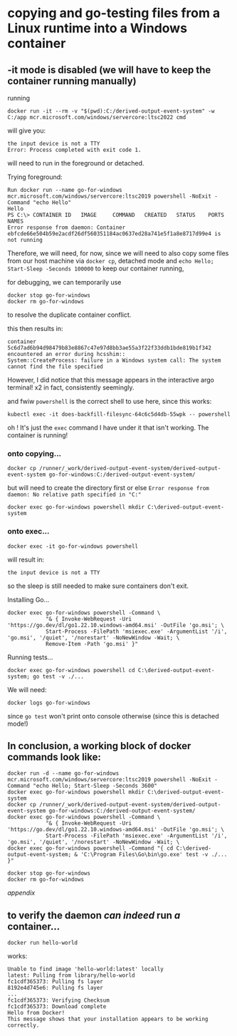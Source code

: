 # copying and go-testing files from a Linux runtime into a Windows container

## -it mode is disabled (we will have to keep the container running manually) 

running 
```
docker run -it --rm -v "$(pwd):C:/derived-output-event-system" -w C:/app mcr.microsoft.com/windows/servercore:ltsc2022 cmd
```
will give you:
```
the input device is not a TTY
Error: Process completed with exit code 1.
```

will need to run in the foreground or detached.

Trying foreground:
```
Run docker run --name go-for-windows mcr.microsoft.com/windows/servercore:ltsc2019 powershell -NoExit -Command "echo Hello"
Hello
PS C:\> CONTAINER ID   IMAGE     COMMAND   CREATED   STATUS    PORTS     NAMES
Error response from daemon: Container ebfcde66e504b59e2acdf26df560351184ac0637ed28a741e5f1a8e8717d99e4 is not running
```
Therefore, we will need, for now, since we will need to also copy some files from our host machine via `docker cp`, 
detached mode and `echo Hello; Start-Sleep -Seconds 100000` to keep our container running,

for debugging, we can temporarily use
```
docker stop go-for-windows
docker rm go-for-windows
```
to resolve the duplicate container conflict.

this then results in:
```
container 5c6d7ad6b94d98479b83e8867c47e97d8bb3ae55a3f22f33ddb1bde819b1f342 encountered an error during hcsshim::
System::CreateProcess: failure in a Windows system call: The system cannot find the file specified
```

However, I did notice that this message appears in the interactive argo terminal! x2 in fact, consistently seemingly.

and fwiw `powershell` is the correct shell to use here, since this works:
```
kubectl exec -it does-backfill-filesync-64c6c5d4db-55wpk -- powershell
```

oh ! It's just the `exec` command I have under it that isn't working. The container is running!

### onto copying...

```
docker cp /runner/_work/derived-output-event-system/derived-output-event-system go-for-windows:C:/derived-output-event-system/
```

but will need to create the directory first or else `Error response from daemon: No relative path specified in "C:"`

```
docker exec go-for-windows powershell mkdir C:\derived-output-event-system
```

### onto exec...

```
docker exec -it go-for-windows powershell
```
will result in:
```
the input device is not a TTY
```

so the sleep is still needed to make sure containers don't exit.

Installing Go...
```
docker exec go-for-windows powershell -Command \
            "& { Invoke-WebRequest -Uri 'https://go.dev/dl/go1.22.10.windows-amd64.msi' -OutFile 'go.msi'; \
            Start-Process -FilePath 'msiexec.exe' -ArgumentList '/i', 'go.msi', '/quiet', '/norestart' -NoNewWindow -Wait; \
            Remove-Item -Path 'go.msi' }"
```

Running tests...
```
docker exec go-for-windows powershell cd C:\derived-output-event-system; go test -v ./...
```
We will need:
```
docker logs go-for-windows
```
since `go test` won't print onto console otherwise (since this is detached mode!)

## In conclusion, a working block of docker commands look like:

```
docker run -d --name go-for-windows mcr.microsoft.com/windows/servercore:ltsc2019 powershell -NoExit -Command "echo Hello; Start-Sleep -Seconds 3600"
docker exec go-for-windows powershell mkdir C:\derived-output-event-system
docker cp /runner/_work/derived-output-event-system/derived-output-event-system go-for-windows:C:/derived-output-event-system/
docker exec go-for-windows powershell -Command \
            "& { Invoke-WebRequest -Uri 'https://go.dev/dl/go1.22.10.windows-amd64.msi' -OutFile 'go.msi'; \
            Start-Process -FilePath 'msiexec.exe' -ArgumentList '/i', 'go.msi', '/quiet', '/norestart' -NoNewWindow -Wait; \
docker exec go-for-windows powershell -Command "{ cd C:\derived-output-event-system; & 'C:\Program Files\Go\bin\go.exe' test -v ./... }"

docker stop go-for-windows
docker rm go-for-windows
```




*appendix*


## to verify the daemon *can indeed* run *a* container...

```
docker run hello-world
```
works:

```
Unable to find image 'hello-world:latest' locally
latest: Pulling from library/hello-world
fc1cdf365373: Pulling fs layer
8192e4d745e6: Pulling fs layer
...
fc1cdf365373: Verifying Checksum
fc1cdf365373: Download complete
Hello from Docker!
This message shows that your installation appears to be working correctly.
```

